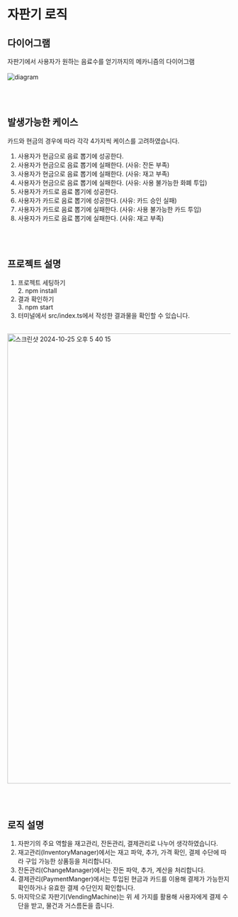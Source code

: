 # 자판기 로직

## 다이어그램
자판기에서 사용자가 원하는 음료수를 얻기까지의 메카니즘의 다이어그램<br/><br/>
![diagram](https://github.com/user-attachments/assets/4b10dea4-212a-4588-800e-821c3850bc77)


<br/><br/>

## 발생가능한 케이스
카드와 현금의 경우에 따라 각각 4가지씩 케이스를 고려하였습니다.
1. 사용자가 현금으로 음료 뽑기에 성공한다.  
2. 사용자가 현금으로 음료 뽑기에 실패한다. (사유: 잔돈 부족)
3. 사용자가 현금으로 음료 뽑기에 실패한다. (사유: 재고 부족)
4. 사용자가 현금으로 음료 뽑기에 실패한다. (사유: 사용 불가능한 화폐 투입)
5. 사용자가 카드로 음료 뽑기에 성공한다. 
6. 사용자가 카드로 음료 뽑기에 성공한다. (사유: 카드 승인 실패)
7. 사용자가 카드로 음료 뽑기에 실패한다. (사유: 사용 불가능한 카드 투입)
8. 사용자가 카드로 음료 뽑기에 실패한다. (사유: 재고 부족)

<br/><br/>

## 프로젝트 설명
1. 프로젝트 세팅하기<br/>
   2. npm install
2. 결과 확인하기<br/>
   3. npm start
4. 터미널에서 src/index.ts에서 작성한 결과물을 확인할 수 있습니다.<br/><br/>
<img width="1013" alt="스크린샷 2024-10-25 오후 5 40 15" src="https://github.com/user-attachments/assets/675f8379-3758-4151-8a3c-6b43ea79ed0f">


<br/><br/>

## 로직 설명
1. 자판기의 주요 역할을 재고관리, 잔돈관리, 결제관리로 나누어 생각하였습니다.
2. 재고관리(InventoryManager)에서는 재고 파악, 추가, 가격 확인, 결제 수단에 따라 구입 가능한 상품등을 처리합니다.
3. 잔돈관리(ChangeManager)에서는 잔돈 파악, 추가, 계산을 처리합니다.
4. 결제관리(PaymentManger)에서는 투입된 현금과 카드를 이용해 결제가 가능한지 확인하거나 유효한 결제 수단인지 확인합니다.
5. 마지막으로 자판기(VendingMachine)는 위 세 가지를 활용해 사용자에게 결제 수단을 받고, 물건과 거스름돈을 줍니다.


